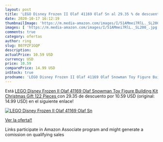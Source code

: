 ```yaml
---
layout: post
title: 'LEGO Disney Frozen II Olaf 41169 Olaf Sn al 29.35 % de descuento'
date: 2020-10-17 16:12:19
thumbnailImage: 'https://m.media-amazon.com/images/I/51AMmei7RlL._SL200_.jpg'
images: [ 'https://m.media-amazon.com/images/I/51AMmei7RlL._SL200_.jpg' ]
comments: true
category: ofertas
author: ring
slug: B07PZF1GQP
description:
actualPrice: 10.59 USD
currency: USD
price: 10.59
comparePrice: 14.99 USD
inStock: true
prodname: 'LEGO Disney Frozen II Olaf 41169 Olaf Snowman Toy Figure Building Kit Christmas Gift  122 Pieces '
---
```


Está [LEGO Disney Frozen II Olaf 41169 Olaf Snowman Toy Figure Building Kit Christmas Gift  122 Pieces ](https://www.amazon.com/dp/B07PZF1GQP/?tag=tolees-20) con 29.35 de descuento por 10.59 USD (original: 14.99 USD) en el siguiente enlace!

[![LEGO Disney Frozen II Olaf 41169 Olaf Sn](https://m.media-amazon.com/images/I/51AMmei7RlL._SL200_.jpg)](https://www.amazon.com/dp/B07PZF1GQP/?tag=tolees-20)

[Ver la oferta!!](https://www.amazon.com/dp/B07PZF1GQP/?tag=tolees-20)

Links participate in Amazon Associate program and might generate a comission on qualifying sales


